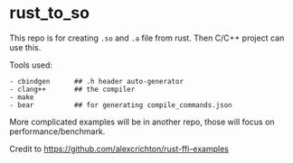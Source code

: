 # rust_to_so

This repo is for creating `.so` and `.a` file from rust.
Then C/C++ project can use this.

Tools used:
```
- cbindgen      ## .h header auto-generator
- clang++       ## the compiler
- make
- bear          ## for generating compile_commands.json
```

More complicated examples will be in another repo, those will focus on performance/benchmark.

Credit to https://github.com/alexcrichton/rust-ffi-examples
